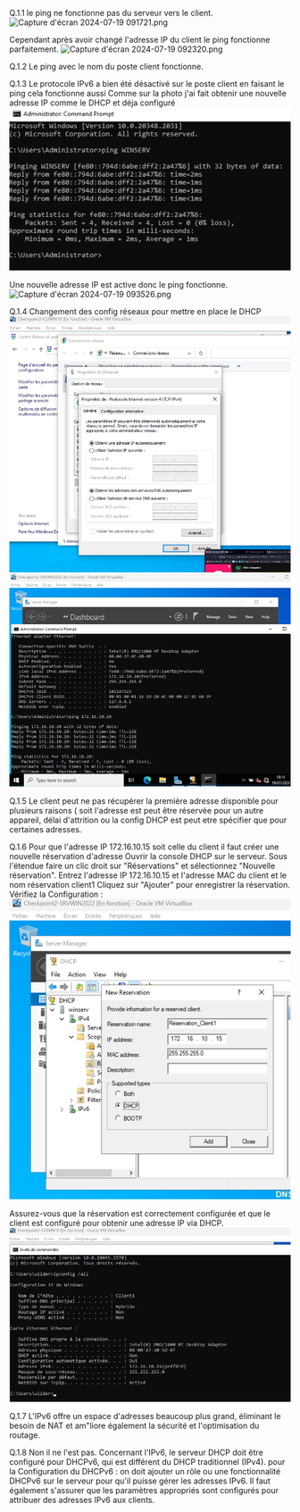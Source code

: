 Q.1.1 le ping ne fonctionne pas du serveur vers le client. 
![Capture d'écran 2024-07-19 091721.png](https://github.com/mina-ouaaziz/Checkpoint-2/blob/main/captures/Capture%20d'écran%202024-07-19%20091721.png)

Cependant après avoir changé l'adresse IP du client le ping fonctionne parfaitement.
![Capture d'écran 2024-07-19 092320.png](https://github.com/mina-ouaaziz/Checkpoint-2/blob/main/captures/Capture%20d'écran%202024-07-19%20092320.png)

Q.1.2 Le ping avec le nom du poste client fonctionne.

Q.1.3 Le protocole IPv6 a bien été désactivé sur le poste client en faisant le ping cela fonctionne aussi
Comme sur la photo j'ai fait obtenir une nouvelle adresse IP comme le DHCP et déja configuré
![Ping WinServ.png](https://github.com/mina-ouaaziz/Checkpoint-2/blob/main/captures/Ping%20WinServ.png)

Une nouvelle adresse IP est active donc le ping fonctionne.
![Capture d'écran 2024-07-19 093526.png](https://github.com/mina-ouaaziz/Checkpoint-2/blob/main/captures/Capture%20d'écran%202024-07-19%20093526.png)

Q.1.4 Changement des config réseaux pour mettre en place le DHCP
![Modif IP.png](https://github.com/mina-ouaaziz/Checkpoint-2/blob/main/captures/Modif%20IP.png)
![Ping fonctionnel client.png](https://github.com/mina-ouaaziz/Checkpoint-2/blob/main/captures/Ping%20fonctionnel%20client.png)

Q.1.5 Le client peut ne pas récupérer la première adresse disponible pour plusieurs raisons ( soit l'adresse est peut être réservée pour un autre appareil, délai d'attrition ou la config DHCP est peut etre spécifier que pour certaines adresses. 

Q.1.6 Pour que l'adresse IP 172.16.10.15 soit celle du client il faut créer une nouvelle réservation d'adresse
Ouvrir la console DHCP sur le serveur.
Sous l'étendue  faire un clic droit sur "Réservations" et sélectionnez "Nouvelle réservation".
Entrez l'adresse IP 172.16.10.15 et l'adresse MAC du client et le nom réservation client1
Cliquez sur "Ajouter" pour enregistrer la réservation.
Vérifiez la Configuration :
![CLIENT1 DHCP RESERVATION.png](https://github.com/mina-ouaaziz/Checkpoint-2/blob/main/captures/CLIENT1%20DHCP%20RESERVATION.png)

Assurez-vous que la réservation est correctement configurée et que le client est configuré pour obtenir une adresse IP via DHCP.
![Ping Client DHCP.png](https://github.com/mina-ouaaziz/Checkpoint-2/blob/main/captures/Ping%20Client%20DHCP.png)

Q.1.7 L'IPv6 offre un espace d'adresses beaucoup plus grand, éliminant le besoin de NAT et am"liore également la sécurité et l'optimisation du routage. 

Q.1.8 Non il ne l'est pas.
Concernant l'IPv6, le serveur DHCP doit être configuré pour DHCPv6, qui est différent du DHCP traditionnel (IPv4).
pour la Configuration du DHCPv6 : on doit ajouter un rôle ou une fonctionnalité DHCPv6 sur le serveur pour qu'il puisse gérer les adresses IPv6. Il faut également s'assurer que les paramètres appropriés sont configurés pour attribuer des adresses IPv6 aux clients.


